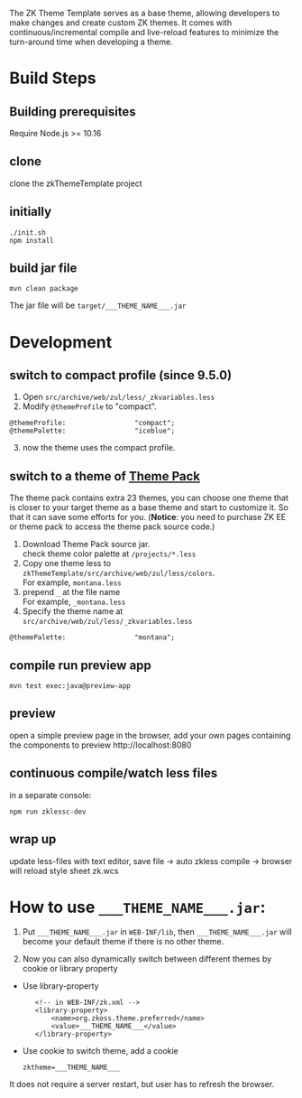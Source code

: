 The ZK Theme Template serves as a base theme, allowing developers to make changes and create custom ZK themes. It comes with continuous/incremental compile and live-reload features to minimize the turn-around time when developing a theme.

# Build Steps
## Building prerequisites
Require Node.js \>= 10.16

## clone
clone the zkThemeTemplate project

## initially
```
./init.sh
npm install
```

## build jar file
`mvn clean package`

The jar file will be `target/___THEME_NAME___.jar`

# Development

## switch to compact profile (since 9.5.0)
1. Open `src/archive/web/zul/less/_zkvariables.less`
2. Modify `@themeProfile` to "compact".

``` less
@themeProfile:                 "compact";
@themePalette:                 "iceblue";
```

3. now the theme uses the compact profile.

## switch to a theme of [Theme Pack](https://www.zkoss.org/zkthemepackdemo/)
The theme pack contains extra 23 themes, you can choose one theme that is closer to your target theme as a base theme and start to customize it. So that it can save some efforts for you.
(**Notice**: you need to purchase ZK EE or theme pack to access the theme pack source code.)

1. Download Theme Pack source jar. <br/>
check theme color palette at `/projects/*.less`
2. Copy one theme less to `zkThemeTemplate/src/archive/web/zul/less/colors`. <br/>
For example, `montana.less`
3. prepend `_` at the file name <br/>
For example, `_montana.less`
4. Specify the theme name at `src/archive/web/zul/less/_zkvariables.less`
```less
@themePalette:                 "montana";
```

## compile run preview app
`mvn test exec:java@preview-app`

## preview
open a simple preview page in the browser, add your own pages containing the components to preview http://localhost:8080

## continuous compile/watch less files
in a separate console:

`npm run zklessc-dev`

## wrap up
update less-files with text editor, save file -\> auto zkless compile -\> browser will reload style sheet zk.wcs

# How to use `___THEME_NAME___.jar`:

1. Put `___THEME_NAME___.jar` in `WEB-INF/lib`, then `___THEME_NAME___.jar`
    will become your default theme if there is no other theme.

2. Now you can also dynamically switch between different themes by
    cookie or library property
  -  Use library-property
     ```
        <!-- in WEB-INF/zk.xml -->
        <library-property> 
            <name>org.zkoss.theme.preferred</name>
            <value>___THEME_NAME___</value>
        </library-property> 
     ```


  - Use cookie to switch theme, add a cookie
    ```
    zktheme=___THEME_NAME___
    ```
It does not require a server restart, but user has to refresh the browser.
